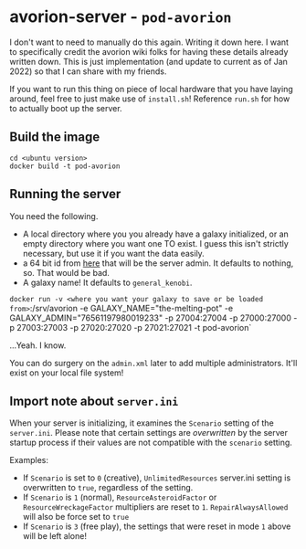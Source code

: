 # avorion-server - `pod-avorion`

I don't want to need to manually do this again. Writing it down here. I want to specifically credit the avorion wiki folks for having these details already written down. This is just implementation (and update to current as of Jan 2022) so that I can share with my friends.

If you want to run this thing on piece of local hardware that you have laying around, feel free to just make use of `install.sh`! Reference `run.sh` for how to actually boot up the server.

## Build the image

```
cd <ubuntu version>
docker build -t pod-avorion
```

## Running the server

You need the following. 

- A local directory where you you already have a galaxy initialized, or an empty directory where you want one TO exist. I guess this isn't strictly necessary, but use it if you want the data easily.
- a 64 bit id from [here](https://steamid.io/) that will be the server admin. It defaults to nothing, so. That would be bad.
- A galaxy name! It defaults to `general_kenobi`.

`docker run -v <where you want your galaxy to save or be loaded from>`:/srv/avorion -e GALAXY_NAME="the-melting-pot" -e GALAXY_ADMIN="76561197980019233" -p 27004:27004 -p 27000:27000 -p 27003:27003 -p 27020:27020 -p 27021:27021 -t pod-avorion`

...Yeah. I know.

You can do surgery on the `admin.xml` later to add multiple administrators. It'll exist on your local file system!

## Import note about `server.ini`

When your server is initializing, it examines the `Scenario` setting of the `server.ini`. Please note that certain settings are _overwritten_ by the server startup process if their values are not compatible with the `scenario` setting.

Examples:

- If `Scenario` is set to  `0` (creative), `UnlimitedResources` server.ini setting is overwritten to `true`, regardless of the setting.
- If `Scenario` is `1` (normal), `ResourceAsteroidFactor` or `ResourceWreckageFactor` multipliers are reset to `1`. `RepairAlwaysAllowed` will also be force set to `true`
- If `Scenario` is `3` (free play), the settings that were reset in mode `1` above will be left alone!

